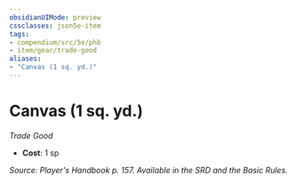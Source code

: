 ```yaml
---
obsidianUIMode: preview
cssclasses: json5e-item
tags:
- compendium/src/5e/phb
- item/gear/trade-good
aliases: 
- "Canvas (1 sq. yd.)"
---
```

# Canvas (1 sq. yd.)
*Trade Good*  

- **Cost**: 1 sp

*Source: Player's Handbook p. 157. Available in the SRD and the Basic Rules.*
